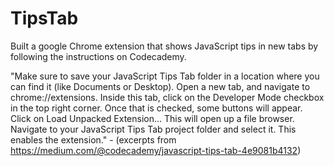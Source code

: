 # TipsTab
Built a google Chrome extension that shows JavaScript tips in new tabs by following the instructions on Codecademy.

"Make sure to save your JavaScript Tips Tab folder in a location where you can find it (like Documents or Desktop).  Open a new tab, and navigate to chrome://extensions. Inside this tab, click on the Developer Mode checkbox in the top right corner. Once that is checked, some buttons will appear. Click on Load Unpacked Extension... This will open up a file browser. Navigate to your JavaScript Tips Tab project folder and select it. This enables the extension." - (excerpts from https://medium.com/@codecademy/javascript-tips-tab-4e9081b4132)
